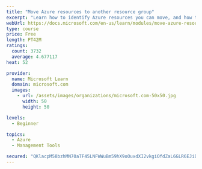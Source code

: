 ```yaml
---
title: "Move Azure resources to another resource group"
excerpt: "Learn how to identify Azure resources you can move, and how to move them to a new resource group."
webUrl: https://docs.microsoft.com/en-us/learn/modules/move-azure-resources-another-resource-group/
type: course
price: Free
length: PT42M
ratings:
  count: 3732
  average: 4.677117
heat: 52

provider:
  name: Microsoft Learn
  domain: microsoft.com
  images:
    - url: /assets/images/organizations/microsoft.com-50x50.jpg
      width: 50
      height: 50

levels:
  - Beginner

topics:
  - Azure
  - Management Tools

secured: "QKlacpM58bzhMN70aTF45LNFWWuBm59hX9oOuxdXI2vkgiOfdZaL6GLR6EJiD9ACw+RIQizKPZxVbPbW7pGIU1iEClMiRNjw+HZKbPiiARG0enqDnU37GFbVZmsOC4ZT6W+W7uGtSd61btd40F3x19yiORyUd4AbvFLYjYwq0LArK7oCuSIXOFB0v42SuppFrjqSh24CEork4UscyVhPsSYBlwTHfmUBWV0DDeplJOxpS+So0k/F3ssp+DtkTSdVFyr2Pvad+VruievnT++lAR/m4vNWJJ7byKqbVOyv2PYzn5uG6bSzFOLfzWEehAQplPpRSPfwzYtQvw7l0vzEkFz8vGXtU8sMuG2MuGqiD3LLRNzRhQxWdFhguIFwijQb93cLNdL3oYPfM1zJn1DSTYmoaUh77Hf46Czbziv9fzM=;9gwgSa2rGNUEEe/oOOT2qg=="
---
```


